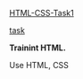 [HTML-CSS-Task1](https://ebces.github.io/HTML-CSS-Task1/index.html)

[task](https://www.freecodecamp.org/learn/responsive-web-design/responsive-web-design-projects/build-a-tribute-page)

**Trainint HTML.**

Use HTML, CSS

